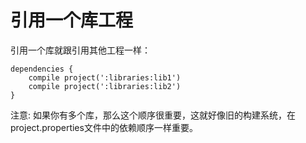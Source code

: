 # 引用一个库工程

引用一个库就跟引用其他工程一样：

```
dependencies {
    compile project(':libraries:lib1')
    compile project(':libraries:lib2')
}
```

注意: 如果你有多个库，那么这个顺序很重要，这就好像旧的构建系统，在project.properties文件中的依赖顺序一样重要。
